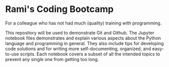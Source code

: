 # Rami's Coding Bootcamp

For a colleague who has not had much (quality) training with programming.

This repository will be used to demonstrate Git and Github.
The Jupyter notebook files demonstrates and explain various aspects about the Python language and programming in general.
They also include tips for developing code solutions and for writing more self-documenting, organized, and easy-to-use scripts.
Each notebook covers a subset of all the intended topics to prevent any single one from getting too long.